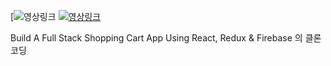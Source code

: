 [![영상링크](https://www.youtube.com/watch?v=_zWOpsv4jW4)
[![영상링크](http://img.youtube.com/vi/zWOpsv4jW4/0.jpg)](https://www.youtube.com/watch?v=_zWOpsv4jW4)

Build A Full Stack Shopping Cart App Using React, Redux & Firebase
의 클론 코딩
